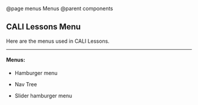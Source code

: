 @page menus Menus
@parent components

## CALI Lessons Menu

Here are the menus used in CALI Lessons.

---

#### Menus:

* Hamburger menu

* Nav Tree

* Slider hamburger menu